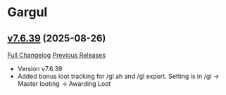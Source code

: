 # Gargul

## [v7.6.39](https://github.com/papa-smurf/Gargul/tree/v7.6.39) (2025-08-26)
[Full Changelog](https://github.com/papa-smurf/Gargul/compare/v7.6.38...v7.6.39) [Previous Releases](https://github.com/papa-smurf/Gargul/releases)

- Version v7.6.39  
- Added bonus loot tracking for /gl ah and /gl export. Setting is in /gl -> Master looting -> Awarding Loot  
